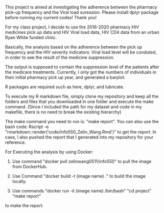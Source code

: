 This project is aimed at investigating the adherence between the pharmacy pick-up frequency and the Viral load suression.
Please install dplyr package before running my current codes! Thank you!

For my class project, I decide to use the 2016-2020 pharmacy HIV medicines pick up data and HIV Viral load data, HIV CD4 data from an urban Ryan White funded clinic. 

Basically, the analysis based on the adherence between the pick up frequency and the HIV severity indicators: Viral load level will be conduted, in order to see the result of the medicine suppression.

The output is supposed to contain the suppression level of the patients after the medicare treatments. Currently, I only got the numbers of individuals in their initial pharmacy pick up year, and generated a barplot.

R packages are required such as here, dplyr, and lubricate.

To execute my R markdown file, simply clone my repository and keep all the folders and files that you downloaded in one folder and execute the make command. 
(Since I included the path for my dataset and code in my makefile, there is no need to break the existing hierarchy)

The make command you need to run is: "make report".
You can also use the bash code: Rscript -e "rmarkdown::render('code/Info550_Zelin_Wang.Rmd')" to get the report.
In case, I also pushed the report that I generated into my repository for your reference.

For Executing the analysis by using Docker:
1. Use command "docker pull zelinwang0511/info550" to pull the image from DockerHub. 

2. Use Command "docker build -t (image name) ." to build the image locally. 

3. Use commands 
"docker run -it (image name) /bin/bash"
"cd project"
"make report" 

to make the report.


